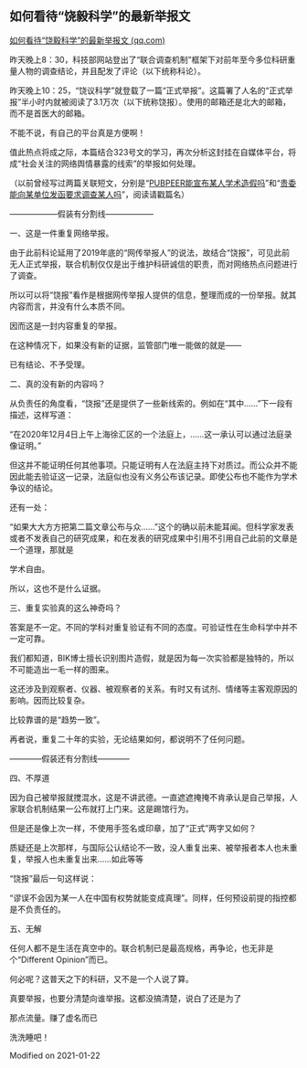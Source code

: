 ## 如何看待“饶毅科学”的最新举报文

[如何看待“饶毅科学”的最新举报文 (qq.com)](https://mp.weixin.qq.com/s/nZSlKk5bHT3yThK8DNLeOw)

昨天晚上8：30，科技部网站登出了“联合调查机制”框架下对前年至今多位科研重量人物的调查结论，并且配发了评论（以下统称科论）。



昨天晚上10：25，“饶议科学”就登载了一篇“正式举报”。这篇署了人名的“正式举报”半小时内就被阅读了3.1万次（以下统称饶报）。使用的邮箱还是北大的邮箱，而不是首医大的邮箱。



不能不说，有自己的平台真是方便啊！



值此热点将成之际，本篇结合323号文的学习，再次分析这封挂在自媒体平台，将成“社会关注的网络舆情暴露的线索”的举报如何处理。



（以前曾经写过两篇关联短文，分别是“[PUBPEER能宣布某人学术造假吗](http://mp.weixin.qq.com/s?__biz=MzU3MDMyNjEyOQ==&mid=2247484296&idx=1&sn=b5a7887202c4ea00545f310aef39f3ea&chksm=fcf06e96cb87e7809420a985f9ccbb07d037fb2f61f5a00969365526938834ec9d5e29ff2bdc&scene=21#wechat_redirect)”和“[贵委能向某单位发函要求调查某人吗](http://mp.weixin.qq.com/s?__biz=MzU3MDMyNjEyOQ==&mid=2247484301&idx=1&sn=cc2fd6f92b74c136a4cf4e5317afabfb&chksm=fcf06e93cb87e78540f52855a4fab558e603bc81fc9df47b11d002a076c2561aaf285bcdf96a&scene=21#wechat_redirect)”，阅读请戳篇名）



——————假装有分割线——————



一、这是一件重复网络举报。



由于此前科论延用了2019年底的“网传举报人”的说法，故结合“饶报”，可见此前无人正式举报，联合机制仅仅是出于维护科研诚信的职责，而对网络热点问题进行了调查。



所以可以将“饶报”看作是根据网传举报人提供的信息，整理而成的一份举报。就其内容而言，并没有什么本质不同。



因而这是一封内容重复的举报。



在这种情况下，如果没有新的证据，监管部门唯一能做的就是——



已有结论、不予受理。



二、真的没有新的内容吗？



从负责任的角度看，“饶报”还是提供了一些新线索的。例如在“其中……”下一段有描述，这样写道：



“在2020年12月4日上午上海徐汇区的一个法庭上，……这一承认可以通过法庭录像证明。”



但这并不能证明任何其他事项。只能证明有人在法庭主持下对质过。而公众并不能因此能去验证这一记录，法庭似也没有义务公布该记录。即使公布也不能作为学术争议的结论。



还有一处：



“如果大大方方把第二篇文章公布与众……”这个的确以前未能耳闻。但科学家发表或者不发表自己的研究成果，和在发表的研究成果中引用不引用自己此前的文章是一个道理，那就是



学术自由。



所以，这也不是什么证据。



三、重复实验真的这么神奇吗？



答案是不一定。不同的学科对重复验证有不同的态度。可验证性在生命科学中并不一定可靠。



我们都知道，BIK博士擅长识别图片造假，就是因为每一次实验都是独特的，所以不可能造出一毛一样的图来。



这还涉及到观察者、仪器、被观察者的关系。有时又有试剂、情绪等主客观原因的影响。因而比较复杂。



比较靠谱的是“趋势一致”。



再者说，重复二十年的实验，无论结果如何，都说明不了任何问题。



————假装还有分割线————



四、不厚道



因为自己被举报就搅混水，这是不讲武德。一直遮遮掩掩不肯承认是自己举报，人家联合机制结果一公布就打上门来。这是踢馆行为。



但是还是像上次一样，不使用手签名或印章，加了“正式”两字又如何？



质疑还是上次那样，与国际公认结论不一致，没人重复出来、被举报者本人也未重复，举报人也未重复出来……如此等等



“饶报”最后一句这样说：



“谬误不会因为某一人在中国有权势就能变成真理”。同样，任何预设前提的指控都是不负责任的。



五、无解



任何人都不是生活在真空中的。联合机制已是最高规格，再争论，也无非是个“Different Opinion”而已。



何必呢？这普天之下的科研，又不是一个人说了算。



真要举报，也要分清楚向谁举报。这都没搞清楚，说白了还是为了



那点流量。赚了虚名而已



洗洗睡吧！





Modified on 2021-01-22